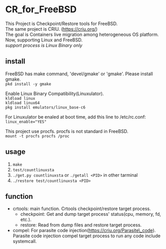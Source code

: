 # CR\_for\_FreeBSD

This Project is Checkpoint/Restore tools for FreeBSD.  
The same project is CRIU. (https://criu.org/)  
The goal is Containers live migration among heterogeneous OS platform. Now, supporting Linux and FreeBSD.  
*support process is Linux Binary only* 

## install
FreeBSD has make command, 'devel/gmake' or 'gmake'.
Please install gmake.  
`pkd install -y gmake`

Enable Linux Binary Compatibility(Linuxulator).  
`kldload linux`  
`kldload linux64`  
`pkg install emulators/linux_base-c6`  

For Linuxulator be enaled at boot time, add this line to /etc/rc.conf:  
`linux_enable="YES"`

This project use procfs. procfs is not standard in FreeBSD.  
`mount -t procfs procfs /proc`  


## usage
1. `make`
2. `test/countlinuxsta`
3. `./get.py countlinuxsta` or `./getall <PID>` in other tarminal
4. `./restore test/countlinuxsta <PID>`


## function
- crtools: main function. Crtools checkpoint/restore target process.
  - checkpoint: Get and dump target process' status(cpu, memory, fd, etc.).
  - restore: Read from dump files and restore target process.
- compel: For parasite code injection(https://criu.org/Parasite\_code). Parasite code injection compel target process to run any code include systemcall. 
